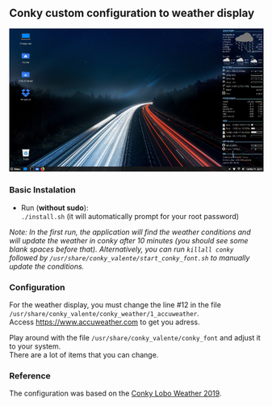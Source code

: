 ## Conky custom configuration to weather display
  
![Conky Example](https://github.com/viniciusov/conky-valente/blob/master/screenshot/screenshot.png)
  
### Basic Instalation
- Run (**without sudo**):  
`./install.sh` (it will automatically prompt for your root password) 
  
*Note: In the first run, the application will find the weather conditions and will update the weather in conky after 10 minutes (you should see some blank spaces before that). 
Alternatively, you can run `killall conky` followed by `/usr/share/conky_valente/start_conky_font.sh` to manually update the conditions.*

### Configuration
For the weather display, you must change the line #12 in the file  
`/usr/share/conky_valente/conky_weather/1_accuweather`.  
Access https://www.accuweather.com to get you adress.
  
Play around with the file `/usr/share/conky_valente/conky_font` and adjust it to your system.  
There are a lot of items that you can change.

### Reference
The configuration was based on the [Conky Lobo Weather 2019](https://linuxdicasesuporte.blogspot.com/2018/12/conky-lobo-weather-2019_10.html).
